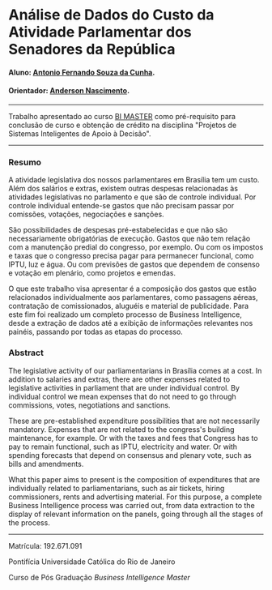 # Análise de Dados do Custo da Atividade Parlamentar dos Senadores da República

#### Aluno: [Antonio Fernando Souza da Cunha](https://github.com/fernandonit).
#### Orientador: [Anderson Nascimento](https://github.com/insightds).

---

Trabalho apresentado ao curso [BI MASTER](https://ica.puc-rio.ai/bi-master) como pré-requisito para conclusão de curso e obtenção de crédito na disciplina "Projetos de Sistemas Inteligentes de Apoio à Decisão".

---

### Resumo

A atividade legislativa dos nossos parlamentares em Brasília tem um custo. Além dos salários e extras, existem outras despesas relacionadas às atividades legislativas no parlamento e que são de controle individual. Por controle individual entende-se gastos que não precisam passar por comissões, votações, negociações e sanções.

São possibilidades de despesas pré-estabelecidas e que não são necessariamente obrigatórias de execução. Gastos que não tem relação com a manutenção predial do congresso, por exemplo. Ou com os impostos e taxas que o congresso precisa pagar para permanecer funcional, como IPTU, luz e água. Ou com previsões de gastos que dependem de consenso e votação em plenário, como projetos e emendas.

O que este trabalho visa apresentar é a composição dos gastos que estão relacionados individualmente aos parlamentares, como passagens aéreas, contratação de comissionados, aluguéis e material de publicidade. Para este fim foi realizado um completo processo de Business Intelligence, desde a extração de dados até a exibição de informações relevantes nos painéis, passando por todas as etapas do processo.  


### Abstract

The legislative activity of our parliamentarians in Brasília comes at a cost. In addition to salaries and extras, there are other expenses related to legislative activities in parliament that are under individual control. By individual control we mean expenses that do not need to go through commissions, votes, negotiations and sanctions.

These are pre-established expenditure possibilities that are not necessarily mandatory. Expenses that are not related to the congress's building maintenance, for example. Or with the taxes and fees that Congress has to pay to remain functional, such as IPTU, electricity and water. Or with spending forecasts that depend on consensus and plenary vote, such as bills and amendments.

What this paper aims to present is the composition of expenditures that are individually related to parliamentarians, such as air tickets, hiring commissioners, rents and advertising material. For this purpose, a complete Business Intelligence process was carried out, from data extraction to the display of relevant information on the panels, going through all the stages of the process.


---

Matrícula: 192.671.091

Pontifícia Universidade Católica do Rio de Janeiro

Curso de Pós Graduação *Business Intelligence Master*
